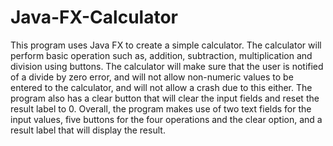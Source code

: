# Java-FX-Calculator

This program uses Java FX to create a simple calculator. The calculator will perform basic operation such as, addition, subtraction, multiplication and division using buttons. The calculator will make sure that the user is notified of a divide by zero error, and will not allow non-numeric values to be entered to the calculator, and will not allow a crash due to this either. The program also has a clear button that will clear the input fields and reset the result label to 0. Overall, the program makes use of two text fields for the input values, five buttons for the four operations and the clear option, and a result label that will display the result.
